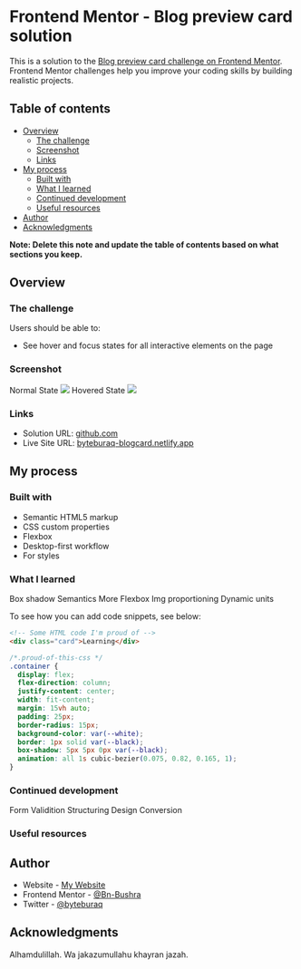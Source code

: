 # Frontend Mentor - Blog preview card solution

This is a solution to the [Blog preview card challenge on Frontend Mentor](https://www.frontendmentor.io/challenges/blog-preview-card-ckPaj01IcS). Frontend Mentor challenges help you improve your coding skills by building realistic projects.

## Table of contents

- [Overview](#overview)
  - [The challenge](#the-challenge)
  - [Screenshot](#screenshot)
  - [Links](#links)
- [My process](#my-process)
  - [Built with](#built-with)
  - [What I learned](#what-i-learned)
  - [Continued development](#continued-development)
  - [Useful resources](#useful-resources)
- [Author](#author)
- [Acknowledgments](#acknowledgments)

**Note: Delete this note and update the table of contents based on what sections you keep.**

## Overview

### The challenge

Users should be able to:

- See hover and focus states for all interactive elements on the page

### Screenshot

Normal State
![](./screenshot-1.jpg)
Hovered State
![](./screenshot-2.jpg)

### Links

- Solution URL: [github.com](https://github.com/Bn-Bushra/Coding-with-Frontend-Mentor/tree/main/blog-preview-card-main)
- Live Site URL: [byteburaq-blogcard.netlify.app](https://byteburaq-blogcard.netlify.app)

## My process

### Built with

- Semantic HTML5 markup
- CSS custom properties
- Flexbox
- Desktop-first workflow
- For styles

### What I learned

Box shadow
Semantics
More Flexbox
Img proportioning
Dynamic units

To see how you can add code snippets, see below:

```html
<!-- Some HTML code I'm proud of -->
<div class="card">Learning</div>
```

```css
/*.proud-of-this-css */
.container {
  display: flex;
  flex-direction: column;
  justify-content: center;
  width: fit-content;
  margin: 15vh auto;
  padding: 25px;
  border-radius: 15px;
  background-color: var(--white);
  border: 1px solid var(--black);
  box-shadow: 5px 5px 0px var(--black);
  animation: all 1s cubic-bezier(0.075, 0.82, 0.165, 1);
}
```

### Continued development

Form Validition
Structuring
Design Conversion

### Useful resources

## Author

- Website - [My Website](https://www.your-site.com)
- Frontend Mentor - [@Bn-Bushra](https://www.frontendmentor.io/profile/Bn-Bushra)
- Twitter - [@byteburaq](https://www.twitter.com/byteburaq)

## Acknowledgments

Alhamdulillah. Wa jakazumullahu khayran jazah.
